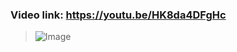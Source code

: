 ### Video link: https://youtu.be/HK8da4DFgHc
> ![Image](https://github.com/user-attachments/assets/f28d5504-c5d5-4434-be21-d466cb81db69)
